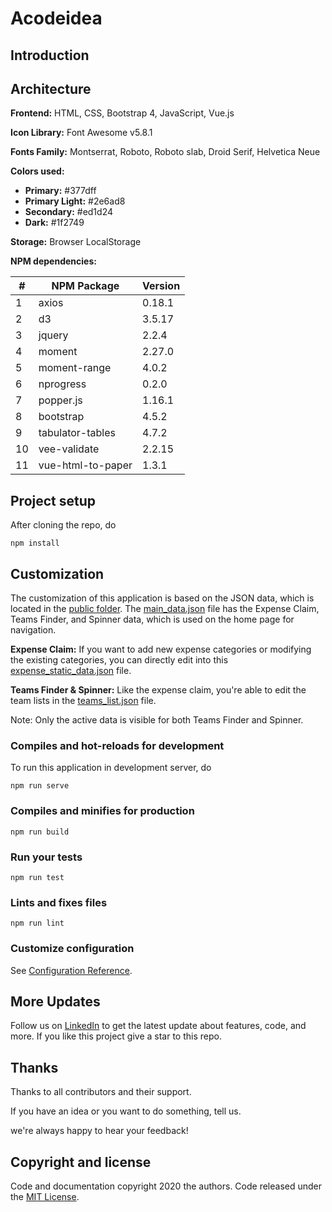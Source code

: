 # Acodeidea

## Introduction

## Architecture

<b>Frontend:</b> HTML, CSS, Bootstrap 4, JavaScript, Vue.js

<b>Icon Library:</b> Font Awesome v5.8.1

<b>Fonts Family:</b> Montserrat, Roboto, Roboto slab, Droid Serif, Helvetica Neue

<b>Colors used:</b>

<ul>
<li><b>Primary:</b> #377dff</li>
<li><b>Primary Light:</b> #2e6ad8</li>
<li><b>Secondary:</b> #ed1d24</li>
<li><b>Dark:</b> #1f2749</li>  
</ul>

<b>Storage:</b> Browser LocalStorage

<b>NPM dependencies:</b>

| #  | NPM Package        | Version |
|----|--------------------|---------|
| 1  | axios              | 0.18.1  |
| 2  | d3                 | 3.5.17  |
| 3  | jquery             | 2.2.4   |
| 4  | moment             | 2.27.0  |
| 5  | moment-range       | 4.0.2   |
| 6  | nprogress          | 0.2.0   |
| 7  | popper.js          | 1.16.1  |
| 8  | bootstrap          | 4.5.2   |
| 9  | tabulator-tables   | 4.7.2   |
| 10 | vee-validate       | 2.2.15  |
| 11 | vue-html-to-paper  | 1.3.1   |

## Project setup

After cloning the repo, do
```
npm install
```

## Customization

The customization of this application is based on the JSON data, which is located in the [public folder](https://github.com/acodeidea/acodeidea.github.io/tree/master/public). 
The [main_data.json](https://github.com/acodeidea/acodeidea.github.io/blob/master/public/main_data.json) file has the Expense Claim, Teams Finder, and Spinner data, which is used on the home page for navigation.

<b>Expense Claim:</b>
If you want to add new expense categories or modifying the existing categories, you can directly edit into this [expense_static_data.json](https://github.com/acodeidea/acodeidea.github.io/blob/master/public/expense_static_data.json) file.

<b>Teams Finder & Spinner:</b>
Like the expense claim, you're able to edit the team lists in the [teams_list.json](https://github.com/acodeidea/acodeidea.github.io/blob/master/public/teams_list.json) file.

Note: Only the active data is visible for both Teams Finder and Spinner. 

### Compiles and hot-reloads for development

To run this application in development server, do
```
npm run serve
```

### Compiles and minifies for production
```
npm run build
```

### Run your tests
```
npm run test
```

### Lints and fixes files
```
npm run lint
```

### Customize configuration
See [Configuration Reference](https://cli.vuejs.org/config/).

## More Updates

Follow us on [LinkedIn](https://www.linkedin.com/company/acodeidea) to get the latest update about features, code, and more. If you like this project give a star to this repo.

## Thanks

Thanks to all contributors and their support.

If you have an idea or you want to do something, tell us.

we're always happy to hear your feedback!

## Copyright and license
  
Code and documentation copyright 2020 the authors. Code released under the [MIT License](https://github.com/acodeidea/acodeidea.github.io/blob/master/LICENSE).
